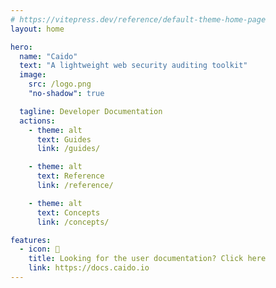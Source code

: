 ```yaml
---
# https://vitepress.dev/reference/default-theme-home-page
layout: home

hero:
  name: "Caido"
  text: "A lightweight web security auditing toolkit"
  image:
    src: /logo.png
    "no-shadow": true

  tagline: Developer Documentation
  actions:
    - theme: alt
      text: Guides
      link: /guides/

    - theme: alt
      text: Reference
      link: /reference/

    - theme: alt
      text: Concepts
      link: /concepts/

features:
  - icon: 👤
    title: Looking for the user documentation? Click here
    link: https://docs.caido.io
---
```


